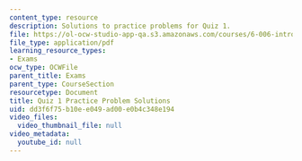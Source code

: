 ```yaml
---
content_type: resource
description: Solutions to practice problems for Quiz 1.
file: https://ol-ocw-studio-app-qa.s3.amazonaws.com/courses/6-006-introduction-to-algorithms-spring-2008/dd3f6f75b10ee049ad00e0b4c348e194_solutions1.pdf
file_type: application/pdf
learning_resource_types:
- Exams
ocw_type: OCWFile
parent_title: Exams
parent_type: CourseSection
resourcetype: Document
title: Quiz 1 Practice Problem Solutions
uid: dd3f6f75-b10e-e049-ad00-e0b4c348e194
video_files:
  video_thumbnail_file: null
video_metadata:
  youtube_id: null
---
```

